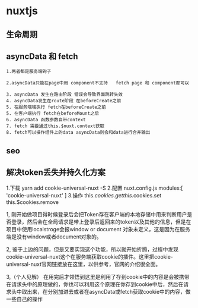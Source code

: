 # nuxtjs

## 生命周期

## asyncData 和 fetch

```
1.两者都是服务端钩子

2.asyncData只能在page中用 component不支持   fetch page 和 component都可以

3. asyncData 发生在路由阶段 错误会导致界面跳转失效
4. asyncData发生在route阶段 在beforeCreate之前
5. 在服务端端执行 fetch在beforeCreate之前
5. 在客户端执行 fetch在beforeMount之后
6. asyncData 函数参数自带context
7. fetch 需要通过this.$nuxt.context获取
8. fetch可以操作组件上的data asyncData则会和data进行合并输出
```


## seo


## 解决token丢失并持久化方案
1.下载
yarn add cookie-universal-nuxt -S
2.配置
nuxt.config.js
modules:[
  'cookie-universal-nuxt'
]
3.操作
this.$cookies.get
this.$cookies.set
this.$cookies.remove

1, 刚开始做项目得时候登录后会把Token存在客户端的本地存储中用来判断用户是否登录，然后会在全局请求是带上登录后返回来的token以及其他的信息，但是在项目中使用localstroge会报window or document 对象未定义，这是因为在服务端是没有window或者document对象的。

2, 鉴于上边的问题，但是又要实现这个功能，所以就开始折腾，过程中发现cookie-universal-nuxt这个在服务端获取cookie的插件。这里把cookie-universal-nuxt官网链接放在这里，以供参考，官网的介绍很全面。

3,（个人见解） 在用完后才领悟到这里是利用了存到cookie中的内容是会被携带在请求头中的原理做的，你也可以利用这个原理在你存到cookie中后，然后在请求头中取出来，在分别加进去或者在asyncData或fetch获取cookie中的内容，做一些自己的操作
